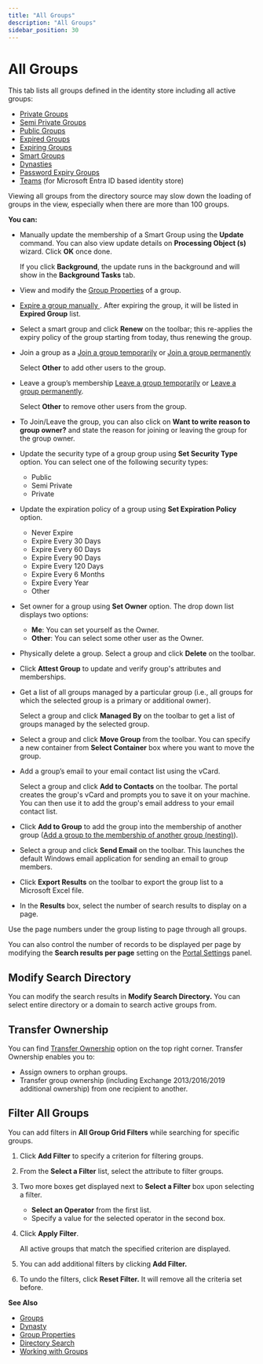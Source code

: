```yaml
---
title: "All Groups"
description: "All Groups"
sidebar_position: 30
---
```


# All Groups

This tab lists all groups defined in the identity store including all active groups:

- [Private Groups](/docs/directorymanager/11.0/portal/group/allgroups/privategroups.md)
- [Semi Private Groups](/docs/directorymanager/11.0/portal/group/allgroups/semiprivategroups.md)
- [Public Groups](/docs/directorymanager/11.0/portal/group/allgroups/publicgroups.md)
- [Expired Groups](/docs/directorymanager/11.0/portal/group/allgroups/allexpiredgroups.md)
- [Expiring Groups](/docs/directorymanager/11.0/portal/group/allgroups/allexpiringgroups.md)
- [Smart Groups](/docs/directorymanager/11.0/portal/group/allgroups/allsmartgroups.md)
- [Dynasties](/docs/directorymanager/11.0/portal/group/allgroups/alldynasties.md)
- [Password Expiry Groups](/docs/directorymanager/11.0/portal/group/allgroups/passwordexpirygroups.md)
- [Teams](/docs/directorymanager/11.0/portal/group/allgroups/teams.md) (for Microsoft Entra ID based
  identity store)

Viewing all groups from the directory source may slow down the loading of groups in the view,
especially when there are more than 100 groups.

**You can:**

- Manually update the membership of a Smart Group using the **Update** command. You can also view
  update details on **Processing Object (s)** wizard. Click **OK** once done.

    If you click **Background**, the update runs in the background and will show in the **Background
    Tasks** tab.

- View and modify the
  [Group Properties](/docs/directorymanager/11.0/portal/group/properties/overview.md) of a
  group.
- [Expire a group manually ](/docs/directorymanager/11.0/portal/group/workingwithgroups/groupexpiryfunction.md#expire-a-group-manually).
  After expiring the group, it will be listed in **Expired Group** list.
- Select a smart group and click **Renew** on the toolbar; this re-applies the expiry policy of the
  group starting from today, thus renewing the group.
- Join a group as a
  [Join a group temporarily](/docs/directorymanager/11.0/portal/group/workingwithgroups/groupjoinleave.md#join-a-group-temporarily)
  or
  [Join a group permanently](/docs/directorymanager/11.0/portal/group/workingwithgroups/groupjoinleave.md#join-a-group-permanently)

    Select **Other** to add other users to the group.

- Leave a group’s membership
  [Leave a group temporarily](/docs/directorymanager/11.0/portal/group/workingwithgroups/groupjoinleave.md#leave-a-group-temporarily)
  or
  [Leave a group permanently](/docs/directorymanager/11.0/portal/group/workingwithgroups/groupjoinleave.md#leave-a-group-permanently).

    Select **Other** to remove other users from the group.

- To Join/Leave the group, you can also click on **Want to write reason to group owner?** and state
  the reason for joining or leaving the group for the group owner.
- Update the security type of a group group using **Set Security Type** option. You can select one
  of the following security types:

    - Public
    - Semi Private
    - Private

- Update the expiration policy of a group using **Set Expiration Policy** option.

    - Never Expire
    - Expire Every 30 Days
    - Expire Every 60 Days
    - Expire Every 90 Days
    - Expire Every 120 Days
    - Expire Every 6 Months
    - Expire Every Year
    - Other

- Set owner for a group using **Set Owner** option. The drop down list displays two options:

    - **Me**: You can set yourself as the Owner.
    - **Other**: You can select some other user as the Owner.

- Physically delete a group. Select a group and click **Delete** on the toolbar.
- Click **Attest Group** to update and verify group's attributes and memberships.
- Get a list of all groups managed by a particular group (i.e., all groups for which the selected
  group is a primary or additional owner).

    Select a group and click **Managed By** on the toolbar to get a list of groups managed by the
    selected group.

- Select a group and click **Move Group** from the toolbar. You can specify a new container from
  **Select Container** box where you want to move the group.
- Add a group’s email to your email contact list using the vCard.

    Select a group and click **Add to Contacts** on the toolbar. The portal creates the group's
    vCard and prompts you to save it on your machine. You can then use it to add the group's email
    address to your email contact list.

- Click **Add to Group** to add the group into the membership of another group
  ([Add a group to the membership of another group (nesting)](/docs/directorymanager/11.0/portal/group/workingwithgroups/groupmembershipfunction.md#add-a-group-to-the-membership-of-another-group-nesting)).
- Select a group and click **Send Email** on the toolbar. This launches the default Windows email
  application for sending an email to group members.
- Click **Export Results** on the toolbar to export the group list to a Microsoft Excel file.
- In the **Results** box, select the number of search results to display on a page.

Use the page numbers under the group listing to page through all groups.

You can also control the number of records to be displayed per page by modifying the **Search
results per page** setting on the
[Portal Settings](/docs/directorymanager/11.0/portal/generalfeatures/portal.md) panel.

## Modify Search Directory

You can modify the search results in **Modify Search Directory.** You can select entire directory or
a domain to search active groups from.

## Transfer Ownership

You can find
[Transfer Ownership](/docs/directorymanager/11.0/portal/group/transferownership.md) option
on the top right corner. Transfer Ownership enables you to:

- Assign owners to orphan groups.
- Transfer group ownership (including Exchange 2013/2016/2019 additional ownership) from one
  recipient to another.

## Filter All Groups

You can add filters in **All Group Grid Filters** while searching for specific groups.

1. Click **Add Filter** to specify a criterion for filtering groups.
2. From the **Select a Filter** list, select the attribute to filter groups.
3. Two more boxes get displayed next to **Select a Filter** box upon selecting a filter.

    - **Select an Operator** from the first list.
    - Specify a value for the selected operator in the second box.

4. Click **Apply Filter**.

    All active groups that match the specified criterion are displayed.

5. You can add additional filters by clicking **Add Filter.**
6. To undo the filters, click **Reset Filter.** It will remove all the criteria set before.

**See Also**

- [Groups](/docs/directorymanager/11.0/portal/group/create/overview.md)
- [Dynasty](/docs/directorymanager/11.0/portal/group/dynasty/overview.md)
- [Group Properties](/docs/directorymanager/11.0/portal/group/properties/overview.md)
- [Directory Search](/docs/directorymanager/11.0/portal/generalfeatures/search.md)
- [Working with Groups](/docs/directorymanager/11.0/portal/group/workingwithgroups/workingwithgroups.md)
